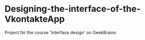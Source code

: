 # Designing-the-interface-of-the-VkontakteApp
Project for the course 'Interface design' on GeekBrains
